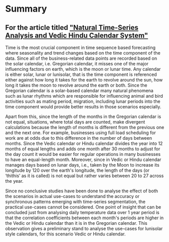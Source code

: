# Summary 
## For the article titled ["Natural Time-Series Analysis and Vedic Hindu Calendar System"](https://arxiv.org/abs/2111.03441) 


Time is the most crucial component in time sequence based forecasting where seasonality and trend changes based on the time component of the data. Since all of the business-related data points are recorded based on the solar calendar, i.e. Gregorian calendar, it misses one of the major influencing factors on earth, which is the moon or lunar time. Any calendar is either solar, lunar or lunisolar, that is the time component is referenced either against how long it takes for the earth to revolve around the sun, how long it takes the moon to revolve around the earth or both. Since the Gregorian calendar is a solar-based calendar many natural phenomena such as lunar rhythms which are responsible for influencing animal and bird activities such as mating period, migration, including lunar periods into the time component would provide better results in those scenarios especially. 

Apart from this, since the length of the months in the Gregorian calendar is not equal, situations, where total days are counted, make divergent calculations because the length of months is different from the previous one and the next one. For example, businesses using full load scheduling for work are at odds due to this difference in the number of days between months. Since the Vedic calendar or Hindu calendar divides the year into 12 months of equal lengths and adds one month after 30 months to adjust for the day count it would be easier for regular operations in many businesses to have an equal-length month. Moreover, since in Vedic or Hindu calendar manages days based on lunar days, i.e., taken by the Moon to increase its longitude by 120 over the earth's longitude, the length of the days (or ‘thithis’ as it is called) is not equal but rather varies between 20 to 27 across the year. 

Since no conclusive studies have been done to analyse the effect of both the scenarios in actual use-cases to understand the accuracy or synchronous patterns emerging with time-series segmentation, the practical use-cases cannot be considered. One point of insight that can be concluded just from analysing daily temperature data over 1 year period is that the correlation coefficients between each month's periods are higher in the Vedic or Hindu calendar than it is in the Gregorian calendar. This observation gives a preliminary stand to analyse the use-cases for lunisolar style calendars, for this scenario Vedic or Hindu calendar.
